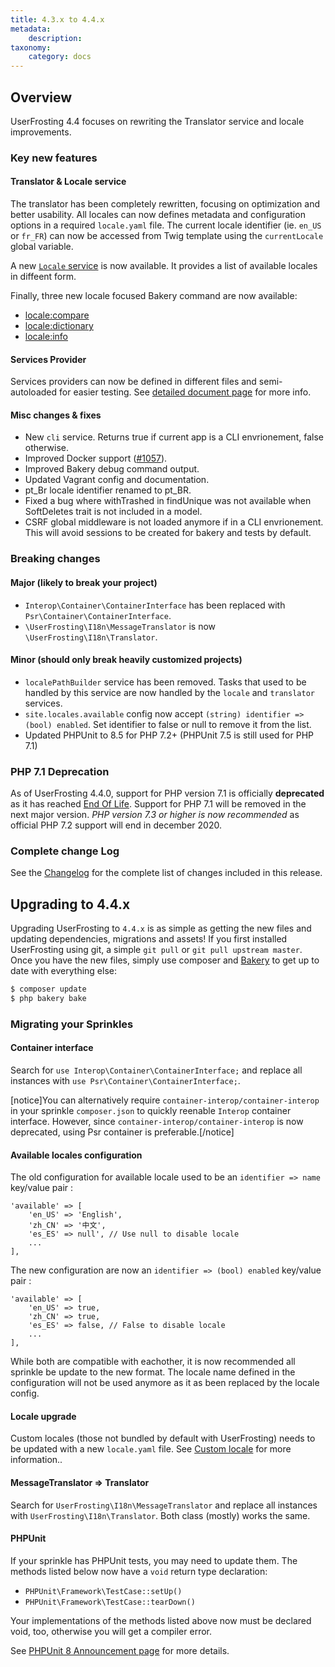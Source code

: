```yaml
---
title: 4.3.x to 4.4.x
metadata:
    description:
taxonomy:
    category: docs
---
```


## Overview

UserFrosting 4.4 focuses on rewriting the Translator service and locale improvements.

### Key new features

#### Translator & Locale service
The translator has been completely rewritten, focusing on optimization and better usability. All locales can now defines metadata and configuration options in a required `locale.yaml` file. The current locale identifier (ie. `en_US` or `fr_FR`) can now be accessed from Twig template using the `currentLocale` global variable.

A new [`Locale` service]() is now available. It provides a list of available locales in diffeent form.

Finally, three new locale focused Bakery command are now available:
- [locale:compare](/cli/commands#locale-compare)
- [locale:dictionary](/cli/commands#locale-dictionary)
- [locale:info](/cli/commands#locale-info)

#### Services Provider

Services providers can now be defined in different files and semi-autoloaded for easier testing. See [detailed document page]() for more info.

#### Misc changes & fixes

- New `cli` service. Returns true if current app is a CLI envrionement, false otherwise.
- Improved Docker support ([#1057](https://github.com/userfrosting/UserFrosting/issues/1057)).
- Improved Bakery debug command output.
- Updated Vagrant config and documentation.
- pt_Br locale identifier renamed to pt_BR.
- Fixed a bug where withTrashed in findUnique was not available when SoftDeletes trait is not included in a model.
- CSRF global middleware is not loaded anymore if in a CLI envrionement. This will avoid sessions to be created for bakery and tests by default.

### Breaking changes

#### Major (likely to break your project)
- `Interop\Container\ContainerInterface` has been replaced with `Psr\Container\ContainerInterface`.
- `\UserFrosting\I18n\MessageTranslator` is now `\UserFrosting\I18n\Translator`.

#### Minor (should only break heavily customized projects)
- `localePathBuilder` service has been removed. Tasks that used to be handled by this service are now handled by the `locale` and `translator` services.
- `site.locales.available` config now accept `(string) identifier => (bool) enabled`. Set identifier to false or null to remove it from the list.
- Updated PHPUnit to 8.5 for PHP 7.2+ (PHPUnit 7.5 is still used for PHP 7.1)

### PHP 7.1 Deprecation

As of UserFrosting 4.4.0, support for PHP version 7.1 is officially **deprecated** as it has reached [End Of Life](http://php.net/supported-versions.php). Support for PHP 7.1 will be removed in the next major version. *PHP version 7.3 or higher is now recommended* as official PHP 7.2 support will end in december 2020.

### Complete change Log

See the [Changelog](https://github.com/userfrosting/UserFrosting/blob/master/CHANGELOG.md#v440) for the complete list of changes included in this release.

## Upgrading to 4.4.x

Upgrading UserFrosting to `4.4.x` is as simple as getting the new files and updating dependencies, migrations and assets! If you first installed UserFrosting using git, a simple `git pull` or `git pull upstream master`. Once you have the new files, simply use composer and [Bakery](/cli) to get up to date with everything else:

```bash
$ composer update
$ php bakery bake
```

### Migrating your Sprinkles

#### Container interface

Search for `use Interop\Container\ContainerInterface;` and replace all instances with `use Psr\Container\ContainerInterface;`.

[notice]You can alternatively require `container-interop/container-interop` in your sprinkle `composer.json` to quickly reenable `Interop` container interface. However, since `container-interop/container-interop` is now deprecated, using Psr container is preferable.[/notice]

#### Available locales configuration

The old configuration for available locale used to be an `identifier => name` key/value pair :

```
'available' => [
    'en_US' => 'English',
    'zh_CN' => '中文',
    'es_ES' => null', // Use null to disable locale
    ...
],
```

The new configuration are now an `identifier => (bool) enabled` key/value pair :

```
'available' => [
    'en_US' => true,
    'zh_CN' => true,
    'es_ES' => false, // False to disable locale
    ...
],
```

While both are compatible with eachother, it is now recommended all sprinkle be update to the new format. The locale name defined in the configuration will not be used anymore as it as been replaced by the locale config.

#### Locale upgrade

Custom locales (those not bundled by default with UserFrosting) needs to be updated with a new `locale.yaml` file. See [Custom locale]() for more information..

#### MessageTranslator => Translator

Search for `UserFrosting\I18n\MessageTranslator` and replace all instances with `UserFrosting\I18n\Translator`. Both class (mostly) works the same.

#### PHPUnit

If your sprinkle has PHPUnit tests, you may need to update them. The methods listed below now have a `void` return type declaration:

- `PHPUnit\Framework\TestCase::setUp()`
- `PHPUnit\Framework\TestCase::tearDown()`

Your implementations of the methods listed above now must be declared void, too, otherwise you will get a compiler error.

See [PHPUnit 8 Announcement page](https://phpunit.de/announcements/phpunit-8.html) for more details.
